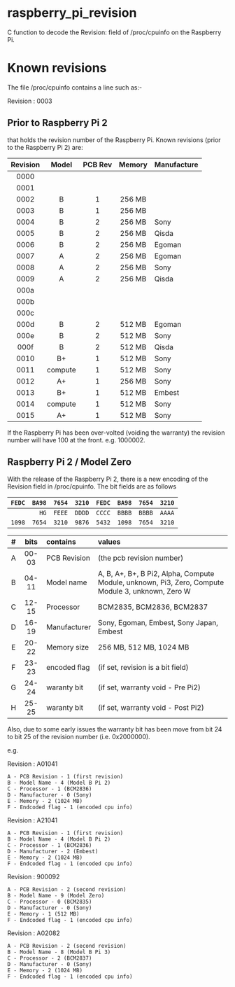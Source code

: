 # raspberry_pi_revision

C function to decode the Revision: field of /proc/cpuinfo on the Raspberry
Pi. 

# Known revisions

The file /proc/cpuinfo contains a line such as:-

Revision    : 0003


## Prior to Raspberry Pi 2

that holds the revision number of the Raspberry Pi.
Known revisions (prior to the Raspberry Pi 2) are:

| Revision |  Model  | PCB Rev | Memory | Manufacture |
|:--------:|:-------:|:-------:|:------:|:------------|
|   0000   |         |         |        |             |
|   0001   |         |         |        |             |
|   0002   |    B    |    1    | 256 MB |             |
|   0003   |    B    |    1    | 256 MB |             |
|   0004   |    B    |    2    | 256 MB |   Sony      |
|   0005   |    B    |    2    | 256 MB |   Qisda     |
|   0006   |    B    |    2    | 256 MB |   Egoman    |
|   0007   |    A    |    2    | 256 MB |   Egoman    |
|   0008   |    A    |    2    | 256 MB |   Sony      |
|   0009   |    A    |    2    | 256 MB |   Qisda     |
|   000a   |         |         |        |             |
|   000b   |         |         |        |             |
|   000c   |         |         |        |             |
|   000d   |    B    |    2    | 512 MB |   Egoman    |
|   000e   |    B    |    2    | 512 MB |   Sony      |
|   000f   |    B    |    2    | 512 MB |   Qisda     |
|   0010   |    B+   |    1    | 512 MB |   Sony      |
|   0011   | compute |    1    | 512 MB |   Sony      |
|   0012   |    A+   |    1    | 256 MB |   Sony      |
|   0013   |    B+   |    1    | 512 MB |   Embest    |
|   0014   | compute |    1    | 512 MB |   Sony      |
|   0015   |    A+   |    1    | 512 MB |   Sony      |

If the Raspberry Pi has been over-volted (voiding the warranty) the
revision number will have 100 at the front. e.g. 1000002.

## Raspberry Pi 2 / Model Zero

With the release of the Raspberry Pi 2, there is a new encoding of the
Revision field in /proc/cpuinfo. The bit fields are as follows


|``FEDC``|``BA98``|``7654``|``3210``|``FEDC``|``BA98``|``7654``|``3210``|
|---:|---:|---:|---:|---:|---:|---:|---:|
|    |  ``HG``|``FEEE``|``DDDD``|``CCCC``|``BBBB``|``BBBB``|``AAAA``|
|``1098``|``7654``|``3210``|``9876``|``5432``|``1098``|``7654``|``3210``|

| # | bits  |   contains   | values                                                                                            |
|:-:|:-----:|:-------------|:--------------------------------------------------------------------------------------------------|
| A | 00-03 | PCB Revision | (the pcb revision number)                                                                         |
| B | 04-11 | Model name   | A, B, A+, B+, B Pi2, Alpha, Compute Module, unknown, Pi3, Zero, Compute Module 3, unknown, Zero W |
| C | 12-15 | Processor    | BCM2835, BCM2836, BCM2837                                                                         |
| D | 16-19 | Manufacturer | Sony, Egoman, Embest, Sony Japan, Embest                                                          |
| E | 20-22 | Memory size  | 256 MB, 512 MB, 1024 MB                                                                           |
| F | 23-23 | encoded flag | (if set, revision is a bit field)                                                                 |
| G | 24-24 | waranty bit  | (if set, warranty void - Pre Pi2)                                                                 |
| H | 25-25 | waranty bit  | (if set, warranty void - Post Pi2)                                                                |

Also, due to some early issues the warranty bit has been move from bit
24 to bit 25 of the revision number (i.e. 0x2000000).

e.g.

Revision    : A01041

    A - PCB Revision - 1 (first revision)
    B - Model Name - 4 (Model B Pi 2)
    C - Processor - 1 (BCM2836)
    D - Manufacturer - 0 (Sony)
    E - Memory - 2 (1024 MB)
    F - Endcoded flag - 1 (encoded cpu info)

Revision    : A21041

    A - PCB Revision - 1 (first revision)
    B - Model Name - 4 (Model B Pi 2)
    C - Processor - 1 (BCM2836)
    D - Manufacturer - 2 (Embest)
    E - Memory - 2 (1024 MB)
    F - Endcoded flag - 1 (encoded cpu info)

Revision    : 900092

    A - PCB Revision - 2 (second revision)
    B - Model Name - 9 (Model Zero)
    C - Processor - 0 (BCM2835)
    D - Manufacturer - 0 (Sony)
    E - Memory - 1 (512 MB)
    F - Endcoded flag - 1 (encoded cpu info)

Revision    : A02082

    A - PCB Revision - 2 (second revision)
    B - Model Name - 8 (Model B Pi 3)
    C - Processor - 2 (BCM2837)
    D - Manufacturer - 0 (Sony)
    E - Memory - 2 (1024 MB)
    F - Endcoded flag - 1 (encoded cpu info)

